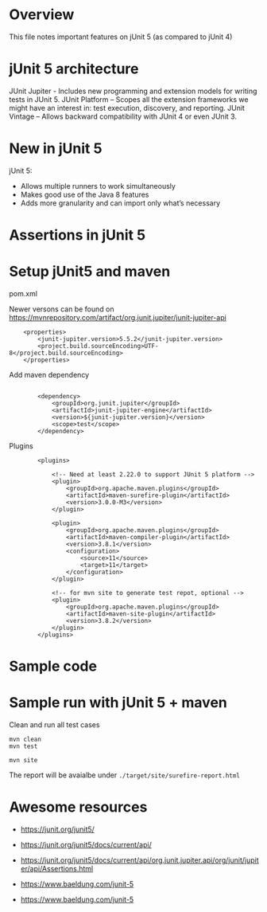 # Overview 

This file notes important features on jUnit 5 (as compared to jUnit 4) 

# jUnit 5 architecture 

JUnit Jupiter - Includes new programming and extension models for writing tests in JUnit 5. 
JUnit Platform – Scopes all the extension frameworks we might have an interest in: test execution, discovery, and reporting.
JUnit Vintage – Allows backward compatibility with JUnit 4 or even JUnit 3.

# New in jUnit 5 

jUnit 5: 
- Allows multiple runners to work simultaneously
- Makes good use of the Java 8 features
- Adds more granularity and can import only what’s necessary

# Assertions in jUnit 5 

# Setup jUnit5 and maven 

pom.xml 

Newer versons can be found on https://mvnrepository.com/artifact/org.junit.jupiter/junit-jupiter-api
```
    <properties>
        <junit-jupiter.version>5.5.2</junit-jupiter.version>
        <project.build.sourceEncoding>UTF-8</project.build.sourceEncoding>
    </properties>
```
Add maven dependency
```

        <dependency>
            <groupId>org.junit.jupiter</groupId>
            <artifactId>junit-jupiter-engine</artifactId>
            <version>${junit-jupiter.version}</version>
            <scope>test</scope>
        </dependency>
```

Plugins 
```
        <plugins>

            <!-- Need at least 2.22.0 to support JUnit 5 platform -->
            <plugin>
                <groupId>org.apache.maven.plugins</groupId>
                <artifactId>maven-surefire-plugin</artifactId>
                <version>3.0.0-M3</version>
            </plugin>

            <plugin>
                <groupId>org.apache.maven.plugins</groupId>
                <artifactId>maven-compiler-plugin</artifactId>
                <version>3.8.1</version>
                <configuration>
                    <source>11</source>
                    <target>11</target>
                </configuration>
            </plugin>

            <!-- for mvn site to generate test repot, optional -->
            <plugin>
                <groupId>org.apache.maven.plugins</groupId>
                <artifactId>maven-site-plugin</artifactId>
                <version>3.8.2</version>
            </plugin>
        </plugins>
``` 

# Sample code 

# Sample run with jUnit 5 + maven 

Clean and run all test cases 
```
mvn clean
mvn test 
```

```
mvn site
```
The report will be avaialbe under `./target/site/surefire-report.html`


# Awesome resources 

- https://junit.org/junit5/
- https://junit.org/junit5/docs/current/api/
- https://junit.org/junit5/docs/current/api/org.junit.jupiter.api/org/junit/jupiter/api/Assertions.html

- https://www.baeldung.com/junit-5
- https://www.baeldung.com/junit-5
